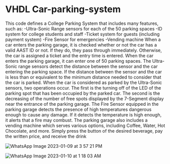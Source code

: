 # VHDL Car-parking-system
This code defines a College Parking System that includes many features, such as: -Ultra-Sonic Range sensors for each of the 50 parking spaces -ID system for college students and staff -Ticket system for guests (including payment system) -Fire Sensor for emergencies -Vending machine When a car enters the parking garage, it is checked whether or not the car has a valid AAST ID or not. If they do, they pass through immediately. Otherwise, the car is assigned a ticket and the entry time is entered. When the car enters the parking garage, it can enter one of 50 parking spaces. The Ultra-Sonic range sensors detect the distance between the sensor and the car entering the parking space. If the distance between the sensor and the car is less than or equivalent to the minimum distance needed to consider that the car is parked. When the car is considered as parked by the Ultra-Sonic sensors, two operations occur. The first is the turning off of the LED of the parking spot that has been occupied by the parked car. The second is the decreasing of the number of free spots displayed by the 7-Segment display near the entrance of the parking garage. The Fire Sensor equipped in the parking garage detects the presence of high temperatures dangerous enough to cause any damage. If it detects the temperature is high enough, it alerts that a fire may combust. The parking garage also includes a vending machine which serves various options, including Coffee, Water, Hot Chocolate, and more. Simply press the button of the desired beverage, pay the written price, and receive the drink

![WhatsApp Image 2023-01-09 at 3 57 21 PM](https://user-images.githubusercontent.com/87129311/215566999-0fc9f616-95e6-4a35-9aef-fca082426b5e.jpeg)

![WhatsApp Image 2023-01-10 at 1 18 03 AM](https://user-images.githubusercontent.com/87129311/215567161-0e45291a-b0dd-41c8-96a5-750a4c7c53ce.jpeg)
